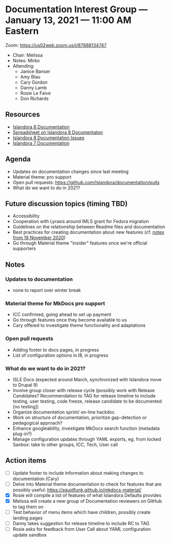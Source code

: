 # Documentation Interest Group — January 13, 2021 — 11:00 AM Eastern

Zoom:  https://us02web.zoom.us/j/87888134747

* Chair: Melissa
* Notes: Mirko
* Attending: 
  * Janice Banser
  * Amy Blau
  * Cary Gordon
  * Danny Lamb
  * Rosie Le Faive
  * Don Richards

## Resources
* [Islandora 8 Documentation](https://islandora.github.io/documentation/)
* [Spreadsheet on Islandora 8 Documentaton](https://docs.google.com/spreadsheets/d/1E-kRw9xE60CKK0qL1-phzeVKjEZu3qBKZ9d3LH1hDEE/edit?usp=sharing)
* [Islandora 8 Documentation Issues](https://github.com/Islandora/documentation/labels/documentation)
* [Islandora 7 Documentation](https://wiki.lyrasis.org/display/ISLANDORA/Start)


## Agenda
* Updates on documentation changes since last meeting
* Material theme: pro support
* Open pull requests: https://github.com/Islandora/documentation/pulls
* What do we want to do in 2021?


## Future discussion topics (timing TBD)
* Accessibility
* Cooperation with Lyrasis around IMLS grant for Fedora migration
* Guidelines on the relationship between Readme files and documentation
* Best practices for creating documentation about new features (cf. [notes from 18 November 2020](18-11-20.md))
* Go through Material theme "insider" features once we're official supporters


## Notes
### Updates to documentation
* none to report over winter break

### Material theme for MkDocs pro support
* ICC confirmed, going ahead to set up payment
* Go through features once they become available to us
* Cary offered to investigate theme functionality and adaptations

### Open pull requests
* Adding footer to docs pages, in progress
* List of configuration options in I8, in progress

### What do we want to do in 2021?
* ISLE Docs (expected around March, synchronized with Islandora move to Drupal 9)
* Involve group closer with release cycle (possibly work with Release Candidates? Recommendation to TAG for release timeline to include testing, user testing, code freeze, release candidate to be documented [no testing])
* Organize documentation sprint/ on-line hackdoc
* Work on structure of documentation, prioritize gap-detection or pedagogical approach?
* Enhance googleability, investigate MkDocs search function (metadata plug-in?)
* Manage configuration updates through YAML exports, eg. from locked Sanbox: take to other groups, ICC, Tech, User call


## Action items
* [ ] Update footer to include information about making changes to documentation (Cary)
* [ ] Delve into Material theme documentation to check for features that are possibly useful: https://squidfunk.github.io/mkdocs-material/
* [X] Rosie will compile a list of features of what Islandora Defaults provides
* [X] Melissa will create a new group of Documentation reviewers on GitHub to tag them on 
* [ ] Test behavior of menu items which have children, possibly create landing pages
* [ ] Danny takes suggestion for release timeline to include RC to TAG
* [ ] Rosie asks for feedback from User Call about YAML configuration update sandbox
